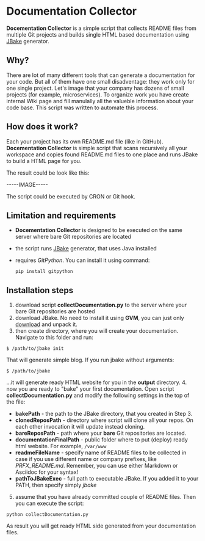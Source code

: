 # Documentation Collector

**Docementation Collector** is a simple script that collects README files from multiple Git projects and builds single HTML based documentation using [JBake](http://www.jbake.org) generator.

## Why?

There are lot of many different tools that can generate a documentation for your code. But all of them have one small disadventage: they work only for one single project. Let's image that your company has dozens of small projects (for example, microservices). To organize work you have create internal Wiki page and fill manulally all the valueble information about your code base. This script was written to automate this process.

## How does it work?

Each your project has its own README.md file (like in GitHub). **Docementation Collector** is simple script that scans recursively all your workspace and copies found README.md files to one place and runs JBake to build a HTML page for you.

The result could be look like this:

-----IMAGE-----

The script could be executed by CRON or Git hook.

## Limitation and requirements

* **Docementation Collector** is designed to be executed on the same server where bare Git repositories are located
* the script runs [JBake](http://www.jbake.org) generator, that uses Java installed
* requires *GitPython*. You can install it using command:

     ```
     pip install gitpython
     ```
     
## Installation steps

 1. download script **collectDocumentation.py** to the server where your bare Git repositories are hosted
 2. download JBake. No need to install it using **GVM**, you can just only [download](http://jbake.org/download.html) and unpack it.
 3. then create directory, where you will create your documentation. Navigate to this folder and run:
 
 ```
 $ /path/to/jbake init
 ```
 
 That will generate simple blog. If you run jbake without arguments:
 
 ```
 $ /path/to/jbake
 ```
 
 ...it will generate ready HTML website for you in the **output** directory.
 4. now you are ready to "bake" your first documentation. Open script **collectDocumentation.py** and modify the following settings in the top of the file:
  * **bakePath** - the path to the JBake directory, that you created in Step 3.
  * **clonedReposPath** - directory where script will clone all your repos. On each other invocation it will update instead cloning.
  * **bareReposPath** - path where your **bare** Git repositories are located.
  * **documentationFinalPath** - public folder where to put (deploy) ready html website. For example, `/var/www`
  * **readmeFileName** - specify name of README files to be collected in case if you use different name or company prefixes, like *PRFX_README.md*. Remember, you can use either Markdown or Asciidoc for your syntax!
  * **pathToJBakeExec** - full path to executable JBake. If you added it to your PATH, then specify simply *jbake*
 5. assume that you have already committed couple of README files. Then you can execute the script:
 
  ```
  python collectDocumentation.py
  ```
  
As result you will get ready HTML side generated from your documentation files. 


